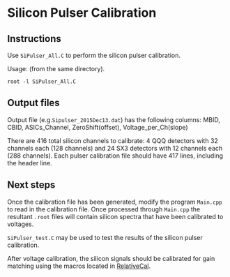 # Silicon Pulser Calibration

## Instructions
Use `SiPulser_All.C` to perform the silicon pulser calibration.

Usage: (from the same directory).
````
root -l SiPulser_All.C 
````

## Output files
Output file (e.g.`Sipulser_2015Dec13.dat`) has the following columns:
 MBID, CBID, ASICs_Channel, ZeroShift(offset), Voltage_per_Ch(slope)
 
There are 416 total silicon channels to calibrate: 4 QQQ detectors with 32 channels each (128 channels) and 24 SX3 detectors with 12 channels each (288 channels).
Each pulser calibration file should have 417 lines, including the header line.

## Next steps
Once the calibration file has been generated, modify the program `Main.cpp` to read in the calibration file. Once processed through `Main.cpp` the resultant `.root` files will contain silicon spectra that have been calibrated to voltages.

 `SiPulser_test.C` may be used to test the results of the silicon pulser calibration.

After voltage calibration, the silicon signals should be calibrated for gain matching using the macros located in [RelativeCal](../RelativeCal).
